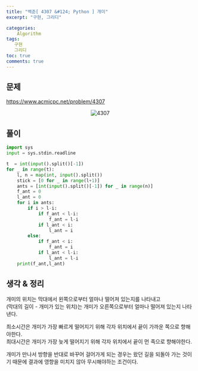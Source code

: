 ```yaml
---
title: "백준[ 4307 &#124; Python ] 개미"
excerpt: "구현, 그리디"

categories:
    Algorithm
tags:
   구현
   그리디
toc: true
comments: true
---
```

## 문제  
<https://www.acmicpc.net/problem/4307>
<p align = "center"><img alt = "4307" src = "../../assets/images/boj/4307.png"></p>

## 풀이

```python
import sys
input = sys.stdin.readline

t  = int(input().split()[-1])
for _ in range(t):
    l, n = map(int, input().split())
    stick = [0 for _ in range(l+1)]
    ants = [int(input().split()[-1]) for _ in range(n)]
    f_ant = 0
    l_ant = 0
    for i in ants:
        if i > l-i:
            if f_ant < l-i:
                f_ant = l-i
            if l_ant < i:
                l_ant = i
        else:
            if f_ant < i:
                f_ant = i
            if l_ant < l-i:
                l_ant = l-i
    print(f_ant,l_ant)
```

## 생각 & 정리  
개미의 위치는 막대에서 왼쪽으로부터 얼마나 떨어져 있는지를 나타내고  
(막대의 길이 - 개미가 있는 위치)는 개미가 오른쪽으로부터 얼마나 떨어져 있는지 나타낸다.  

최소시간은 개미가 가장 빠르게 떨어지기 위해 각자 위치에서 끝이 가까운 쪽으로 향해야한다.  
최대시간은 개미가 가장 늦게 떨어지기 위해 각자 위치에서 끝이 먼 족으로 향해야한다.  

개미가 만나서 방향을 반대로 바꾸어 걸어가게 되는 경우는 왔던 길을 되돌아 가는 것이기 때문에 결과에 영향을 미치지 않아 무시해야하는 조건이다.  

